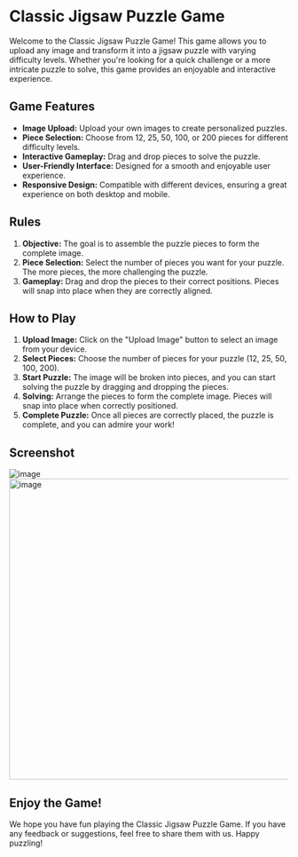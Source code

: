# Classic Jigsaw Puzzle Game

Welcome to the Classic Jigsaw Puzzle Game! This game allows you to upload any image and transform it into a jigsaw puzzle with varying difficulty levels. Whether you're looking for a quick challenge or a more intricate puzzle to solve, this game provides an enjoyable and interactive experience.

## Game Features

- **Image Upload:** Upload your own images to create personalized puzzles.
- **Piece Selection:** Choose from 12, 25, 50, 100, or 200 pieces for different difficulty levels.
- **Interactive Gameplay:** Drag and drop pieces to solve the puzzle.
- **User-Friendly Interface:** Designed for a smooth and enjoyable user experience.
- **Responsive Design:** Compatible with different devices, ensuring a great experience on both desktop and mobile.

## Rules

1. **Objective:** The goal is to assemble the puzzle pieces to form the complete image.
2. **Piece Selection:** Select the number of pieces you want for your puzzle. The more pieces, the more challenging the puzzle.
3. **Gameplay:** Drag and drop the pieces to their correct positions. Pieces will snap into place when they are correctly aligned.

## How to Play

1. **Upload Image:** Click on the "Upload Image" button to select an image from your device.
2. **Select Pieces:** Choose the number of pieces for your puzzle (12, 25, 50, 100, 200).
3. **Start Puzzle:** The image will be broken into pieces, and you can start solving the puzzle by dragging and dropping the pieces.
4. **Solving:** Arrange the pieces to form the complete image. Pieces will snap into place when correctly positioned.
5. **Complete Puzzle:** Once all pieces are correctly placed, the puzzle is complete, and you can admire your work!

## Screenshot 

![image](<img width="946" alt="image" src="https://github.com/user-attachments/assets/56d85c2d-fef7-4eaa-ae13-1590901dc1b0">
)
<img width="542" alt="image" src="https://github.com/user-attachments/assets/1d016ee3-7f19-4063-8a4c-39ccf7dd97aa">


## Enjoy the Game!

We hope you have fun playing the Classic Jigsaw Puzzle Game. If you have any feedback or suggestions, feel free to share them with us. Happy puzzling!


